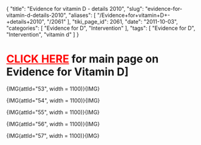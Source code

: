 {
    "title": "Evidence for vitamin D - details 2010",
    "slug": "evidence-for-vitamin-d-details-2010",
    "aliases": [
        "/Evidence+for+vitamin+D+-+details+2010",
        "/2061"
    ],
    "tiki_page_id": 2061,
    "date": "2011-10-03",
    "categories": [
        "Evidence for D",
        "Intervention"
    ],
    "tags": [
        "Evidence for D",
        "Intervention",
        "vitamin d"
    ]
}


# <a href="/posts/click-here" style="color: red; text-decoration: underline;" title="This link has an unknown page_id: 288">CLICK HERE</a> for main page on Evidence for Vitamin D]

{IMG(attId="53", width = 1100)}{IMG}

{IMG(attId="54", width = 1100)}{IMG}

{IMG(attId="55", width = 1100)}{IMG}

{IMG(attId="56", width = 1100)}{IMG}

{IMG(attId="57", width = 1100)}{IMG}
